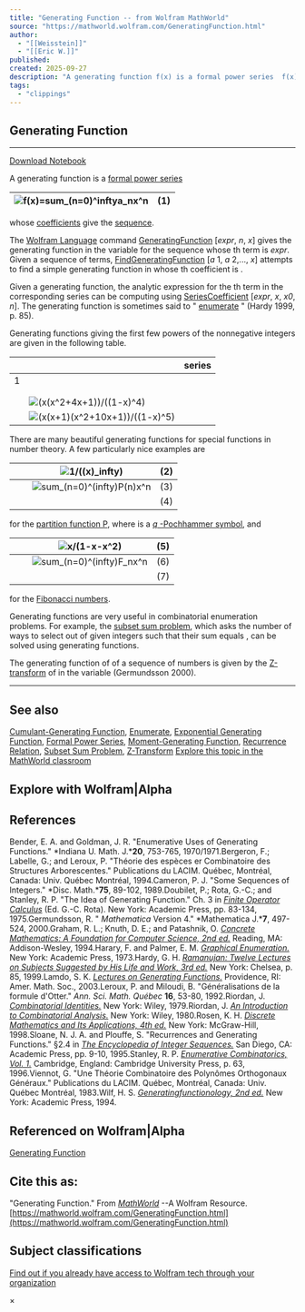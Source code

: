 ```yaml
---
title: "Generating Function -- from Wolfram MathWorld"
source: "https://mathworld.wolfram.com/GeneratingFunction.html"
author:
  - "[[Weisstein]]"
  - "[[Eric W.]]"
published:
created: 2025-09-27
description: "A generating function f(x) is a formal power series  f(x)=sum_(n=0)^inftya_nx^n  (1)   whose coefficients give the sequence {a_0,a_1,...}. The Wolfram Language command GeneratingFunction[expr, n, x] gives the generating function in the variable x for the sequence whose nth term is expr. Given a sequence of terms, FindGeneratingFunction[{a1, a2, ...}, x] attempts to find a simple generating function in x whose nth coefficient is a_n. Given a generating function, the analytic expression for..."
tags:
  - "clippings"
---
```

## Generating Function

---

[Download Notebook](https://mathworld.wolfram.com/notebooks/Combinatorics/GeneratingFunction.nb)

A generating function is a [formal power series](https://mathworld.wolfram.com/FormalPowerSeries.html)

| ![ f(x)=sum_(n=0)^inftya_nx^n ](https://mathworld.wolfram.com/images/equations/GeneratingFunction/NumberedEquation1.svg) | (1) |
| --- | --- |

whose [coefficients](https://mathworld.wolfram.com/Coefficient.html) give the [sequence](https://mathworld.wolfram.com/Sequence.html).

The [Wolfram Language](http://www.wolfram.com/language/) command [GeneratingFunction](http://reference.wolfram.com/language/ref/GeneratingFunction.html) \[*expr*, *n*, *x*\] gives the generating function in the variable for the sequence whose th term is *expr*. Given a sequence of terms, [FindGeneratingFunction](http://reference.wolfram.com/language/ref/FindGeneratingFunction.html) \[*a* 1, *a* 2,..., *x*\] attempts to find a simple generating function in whose th coefficient is .

Given a generating function, the analytic expression for the th term in the corresponding series can be computing using [SeriesCoefficient](http://reference.wolfram.com/language/ref/SeriesCoefficient.html) \[*expr*, *x*, *x0*, *n*\]. The generating function is sometimes said to " [enumerate](https://mathworld.wolfram.com/Enumerate.html) " (Hardy 1999, p. 85).

Generating functions giving the first few powers of the nonnegative integers are given in the following table.

|  |  | series |
| --- | --- | --- |
| 1 |  |  |
|  |  |  |
|  |  |  |
|  | ![(x(x^2+4x+1))/((1-x)^4)](https://mathworld.wolfram.com/images/equations/GeneratingFunction/Inline26.svg) |  |
|  | ![(x(x+1)(x^2+10x+1))/((1-x)^5)](https://mathworld.wolfram.com/images/equations/GeneratingFunction/Inline29.svg) |  |

There are many beautiful generating functions for special functions in number theory. A few particularly nice examples are

|  |  | ![1/((x)_infty)](https://mathworld.wolfram.com/images/equations/GeneratingFunction/Inline33.svg) | (2) |
| --- | --- | --- | --- |
|  |  | ![sum_(n=0)^(infty)P(n)x^n](https://mathworld.wolfram.com/images/equations/GeneratingFunction/Inline36.svg) | (3) |
|  |  |  | (4) |

for the [partition function P](https://mathworld.wolfram.com/PartitionFunctionP.html), where is a [*q* -Pochhammer symbol](https://mathworld.wolfram.com/q-PochhammerSymbol.html), and

|  |  | ![x/(1-x-x^2)](https://mathworld.wolfram.com/images/equations/GeneratingFunction/Inline43.svg) | (5) |
| --- | --- | --- | --- |
|  |  | ![sum_(n=0)^(infty)F_nx^n](https://mathworld.wolfram.com/images/equations/GeneratingFunction/Inline46.svg) | (6) |
|  |  |  | (7) |

for the [Fibonacci numbers](https://mathworld.wolfram.com/FibonacciNumber.html).

Generating functions are very useful in combinatorial enumeration problems. For example, the [subset sum problem](https://mathworld.wolfram.com/SubsetSumProblem.html), which asks the number of ways to select out of given integers such that their sum equals , can be solved using generating functions.

The generating function of of a sequence of numbers is given by the [Z-transform](https://mathworld.wolfram.com/Z-Transform.html) of in the variable (Germundsson 2000).

---

## See also

[Cumulant-Generating Function](https://mathworld.wolfram.com/Cumulant-GeneratingFunction.html), [Enumerate](https://mathworld.wolfram.com/Enumerate.html), [Exponential Generating Function](https://mathworld.wolfram.com/ExponentialGeneratingFunction.html), [Formal Power Series](https://mathworld.wolfram.com/FormalPowerSeries.html), [Moment-Generating Function](https://mathworld.wolfram.com/Moment-GeneratingFunction.html), [Recurrence Relation](https://mathworld.wolfram.com/RecurrenceRelation.html), [Subset Sum Problem](https://mathworld.wolfram.com/SubsetSumProblem.html), [Z-Transform](https://mathworld.wolfram.com/Z-Transform.html) [Explore this topic in the MathWorld classroom](https://mathworld.wolfram.com/classroom/GeneratingFunction.html)

## Explore with Wolfram|Alpha

## References

Bender, E. A. and Goldman, J. R. "Enumerative Uses of Generating Functions." *Indiana U. Math. J.***20**, 753-765, 1970/1971.Bergeron, F.; Labelle, G.; and Leroux, P. "Théorie des espèces er Combinatoire des Structures Arborescentes." Publications du LACIM. Québec, Montréal, Canada: Univ. Québec Montréal, 1994.Cameron, P. J. "Some Sequences of Integers." *Disc. Math.***75**, 89-102, 1989.Doubilet, P.; Rota, G.-C.; and Stanley, R. P. "The Idea of Generating Function." Ch. 3 in *[Finite Operator Calculus](http://www.amazon.com/exec/obidos/ASIN/B00072GPAU/ref=nosim/ericstreasuretro)* (Ed. G.-C. Rota). New York: Academic Press, pp. 83-134, 1975.Germundsson, R. " *Mathematica* Version 4." *Mathematica J.***7**, 497-524, 2000.Graham, R. L.; Knuth, D. E.; and Patashnik, O. *[Concrete Mathematics: A Foundation for Computer Science, 2nd ed.](http://www.amazon.com/exec/obidos/ASIN/0201558025/ref=nosim/ericstreasuretro)* Reading, MA: Addison-Wesley, 1994.Harary, F. and Palmer, E. M. *[Graphical Enumeration.](http://www.amazon.com/exec/obidos/ASIN/0123242452/ref=nosim/ericstreasuretro)* New York: Academic Press, 1973.Hardy, G. H. *[Ramanujan: Twelve Lectures on Subjects Suggested by His Life and Work, 3rd ed.](http://www.amazon.com/exec/obidos/ASIN/0821820230/ref=nosim/ericstreasuretro)* New York: Chelsea, p. 85, 1999.Lamdo, S. K. *[Lectures on Generating Functions.](http://www.amazon.com/exec/obidos/ASIN/0821834819/ref=nosim/ericstreasuretro)* Providence, RI: Amer. Math. Soc., 2003.Leroux, P. and Miloudi, B. "Généralisations de la formule d'Otter." *Ann. Sci. Math. Québec* **16**, 53-80, 1992.Riordan, J. *[Combinatorial Identities.](http://www.amazon.com/exec/obidos/ASIN/0882758292/ref=nosim/ericstreasuretro)* New York: Wiley, 1979.Riordan, J. *[An Introduction to Combinatorial Analysis.](http://www.amazon.com/exec/obidos/ASIN/0691023654/ref=nosim/ericstreasuretro)* New York: Wiley, 1980.Rosen, K. H. *[Discrete Mathematics and Its Applications, 4th ed.](http://www.amazon.com/exec/obidos/ASIN/0072899050/ref=nosim/ericstreasuretro)* New York: McGraw-Hill, 1998.Sloane, N. J. A. and Plouffe, S. "Recurrences and Generating Functions." §2.4 in *[The Encyclopedia of Integer Sequences.](http://www.amazon.com/exec/obidos/ASIN/0125586302/ref=nosim/ericstreasuretro)* San Diego, CA: Academic Press, pp. 9-10, 1995.Stanley, R. P. *[Enumerative Combinatorics, Vol. 1.](http://www.amazon.com/exec/obidos/ASIN/0521553091/ref=nosim/ericstreasuretro)* Cambridge, England: Cambridge University Press, p. 63, 1996.Viennot, G. "Une Théorie Combinatoire des Polynômes Orthogonaux Généraux." Publications du LACIM. Québec, Montréal, Canada: Univ. Québec Montréal, 1983.Wilf, H. S. *[Generatingfunctionology, 2nd ed.](http://www.amazon.com/exec/obidos/ASIN/0127519564/ref=nosim/ericstreasuretro)* New York: Academic Press, 1994.

## Referenced on Wolfram|Alpha

[Generating Function](https://www.wolframalpha.com/input/?i=generating+function "Generating Function")

## Cite this as:

"Generating Function." From [*MathWorld*](https://mathworld.wolfram.com/) --A Wolfram Resource. [https://mathworld.wolfram.com/GeneratingFunction.html](https://mathworld.wolfram.com/GeneratingFunction.html)

## Subject classifications

[Find out if you already have access to Wolfram tech through your organization](https://www.wolfram.com/siteinfo/)

×
